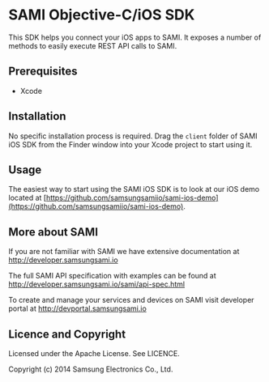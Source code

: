 SAMI Objective-C/iOS SDK
==========================

This SDK helps you connect your iOS apps to SAMI. It exposes a number of methods to easily execute REST API calls to SAMI.

Prerequisites
-------------

 * Xcode

Installation
---------------------

No specific installation process is required. Drag the `client` folder of SAMI iOS SDK from the Finder window into your Xcode project to start using it.

Usage
---------------------

The easiest way to start using the SAMI iOS SDK is to look at our iOS demo located at [https://github.com/samsungsamiio/sami-ios-demo](https://github.com/samsungsamiio/sami-ios-demo). 

More about SAMI
---------------

If you are not familiar with SAMI we have extensive documentation at http://developer.samsungsami.io

The full SAMI API specification with examples can be found at http://developer.samsungsami.io/sami/api-spec.html

To create and manage your services and devices on SAMI visit developer portal at http://devportal.samsungsami.io

Licence and Copyright
---------------------

Licensed under the Apache License. See LICENCE.

Copyright (c) 2014 Samsung Electronics Co., Ltd.
